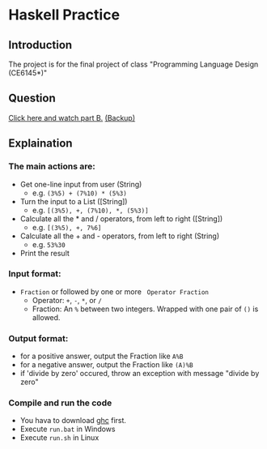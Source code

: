 # Haskell Practice
## Introduction
The project is for the final project of class "Programming Language Design (CE6145*)"

## Question
[Click here and watch part B.](https://hackmd.io/@aaaaares/SkiY16HYK) [(Backup)](https://hackmd.io/vvOiZUT5T9-i5vv-vSTdYQ)

## Explaination
### The main actions are:
* Get one-line input from user (String)
    * e.g. `(3%5) + (7%10) * (5%3)`
* Turn the input to a List ([String])
    * e.g. `[(3%5), +, (7%10), *, (5%3)]`
* Calculate all the * and / operators, from left to right ([String])
    * e.g. `[(3%5), +, 7%6]`
* Calculate all the + and - operators, from left to right (String)
    * e.g. `53%30`
* Print the result

### Input format:
* `Fraction` or followed by one or more ` Operator Fraction`
    * Operator: `+`, `-`, `*`, or `/`
    * Fraction: An `%` between two integers. Wrapped with one pair of `()` is allowed.

### Output format:
* for a positive answer, output the Fraction like `A%B`
* for a negative answer, output the Fraction like `(A)%B`
* if 'divide by zero' occured, throw an exception with message "divide by zero"

### Compile and run the code
* You hava to download [ghc]( https://www.haskell.org/ghc/download_ghc_9_0_2.html) first.
* Execute `run.bat` in Windows
* Execute `run.sh` in Linux
